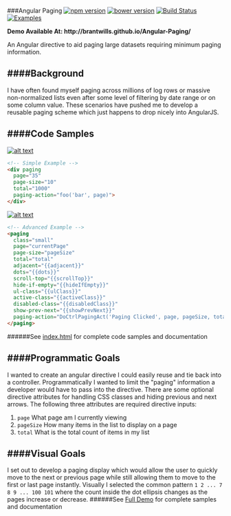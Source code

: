 ###Angular Paging
[![npm version](https://img.shields.io/npm/v/angular-paging.svg)](https://www.npmjs.org/package/angular-paging)
[![bower version](https://img.shields.io/bower/v/angular-paging.svg)](https://www.npmjs.org/package/angular-paging)
[![Build Status](https://travis-ci.org/brantwills/Angular-Paging.svg?branch=npm)](https://travis-ci.org/brantwills/Angular-Paging)
[![Examples](https://img.shields.io/badge/cdn-rawgit-brightgreen.svg)](http://brantwills.github.io/Angular-Paging) 
<p>
<b>Demo Available At: http://brantwills.github.io/Angular-Paging/</b>
</p>
An Angular directive to aid paging large datasets requiring minimum paging information.



####Background
--------------
I have often found myself paging across millions of log rows or massive non-normalized lists even after some level of filtering by date range or on some column value.  These scenarios have pushed me to develop a reusable paging scheme which just happens to drop nicely into AngularJS.



####Code Samples
-------------
[![alt text](https://raw.githubusercontent.com/brantwills/Angular-Paging/gh-pages/basicSample.png "Basic Sample")](http://brantwills.github.io/Angular-Paging/)
```html
<!-- Simple Example -->
<div paging
  page="35" 
  page-size="10" 
  total="1000"
  paging-action="foo('bar', page)">
</div> 
```
[![alt text](https://raw.githubusercontent.com/brantwills/Angular-Paging/gh-pages/advancedSample.png "Basic Sample")](http://brantwills.github.io/Angular-Paging/)
```html
<!-- Advanced Example -->
<paging
  class="small"
  page="currentPage" 
  page-size="pageSize" 
  total="total"
  adjacent="{{adjacent}}"
  dots="{{dots}}"
  scroll-top="{{scrollTop}}" 
  hide-if-empty="{{hideIfEmpty}}"
  ul-class="{{ulClass}}"
  active-class="{{activeClass}}"
  disabled-class="{{disabledClass}}"
  show-prev-next="{{showPrevNext}}"
  paging-action="DoCtrlPagingAct('Paging Clicked', page, pageSize, total)">
</paging>   
```
######See [index.html](https://github.com/brantwills/Angular-Paging/blob/master/index.html) for complete code samples and documentation



####Programmatic Goals
-------------
I wanted to create an angular directive I could easily reuse and tie back into a controller.  Programmatically I wanted to limit the "paging" information a developer would have to pass into the directive.  There are some optional directive attributes for handling CSS classes and hiding previous and next arrows. The following three attributes are required directive inputs:

1. `page` What page am I currently viewing
2. `pageSize` How many items in the list to display on a page
3. `total` What is the total count of items in my list



####Visual Goals
--------------
I set out to develop a paging display which would allow the user to quickly move to the next or previous page while still allowing them to move to the first or last page instantly. Visually I selected the common pattern `1 2 ... 7 8 9 ... 100 101` where the count inside the dot ellipsis changes as the pages increase or decrease.
######See [Full Demo](http://brantwills.github.io/Angular-Paging/) for complete samples and documentation


